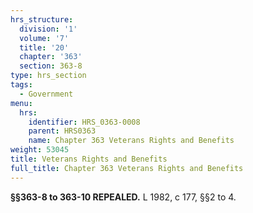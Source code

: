 ```yaml
---
hrs_structure:
  division: '1'
  volume: '7'
  title: '20'
  chapter: '363'
  section: 363-8
type: hrs_section
tags:
  - Government
menu:
  hrs:
    identifier: HRS_0363-0008
    parent: HRS0363
    name: Chapter 363 Veterans Rights and Benefits
weight: 53045
title: Veterans Rights and Benefits
full_title: Chapter 363 Veterans Rights and Benefits
---
```

**§§363-8 to 363-10 REPEALED.** L 1982, c 177, §§2 to 4.